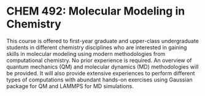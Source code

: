 # CHEM 492: Molecular Modeling in Chemistry

This course is offered to first-year graduate and upper-class undergraduate students in different chemistry disciplines who are interested in gaining skills in molecular modeling using modern methodologies from computational chemistry. No prior experience is required. An overview of quantum mechanics (QM) and molecular dynamics (MD) methodologies will be provided. It will also provide extensive experiences to perform different types of computations with abundant hands-on exercises using Gaussian package for QM and LAMMPS for MD simulations.